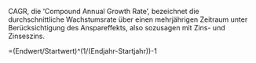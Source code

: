 CAGR, die ‘Compound Annual Growth Rate’, bezeichnet die
durchschnittliche Wachstumsrate über einen mehrjährigen Zeitraum unter
Berücksichtigung des Anspareffekts, also sozusagen mit Zins- und
Zinseszins.

=(Endwert/Startwert)^(1/(Endjahr-Startjahr))-1